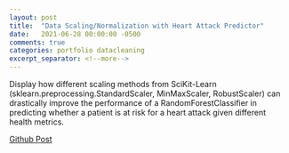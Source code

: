 ```yaml
---
layout: post
title:  "Data Scaling/Normalization with Heart Attack Predictor"
date:   2021-06-28 00:00:00 -0500
comments: true
categories: portfolio datacleaning
excerpt_separator: <!--more-->
---
```


Display how different scaling methods from SciKit-Learn (sklearn.preprocessing.StandardScaler, MinMaxScaler, RobustScaler) can drastically improve the performance of a RandomForestClassifier in predicting whether a patient is at risk for a heart attack given different health metrics.
<!--more-->

[Github Post](https://github.com/hanleye29/Heart-Attack-Predictor/blob/main/Heart%20Attack%20Classifier.ipynb)
